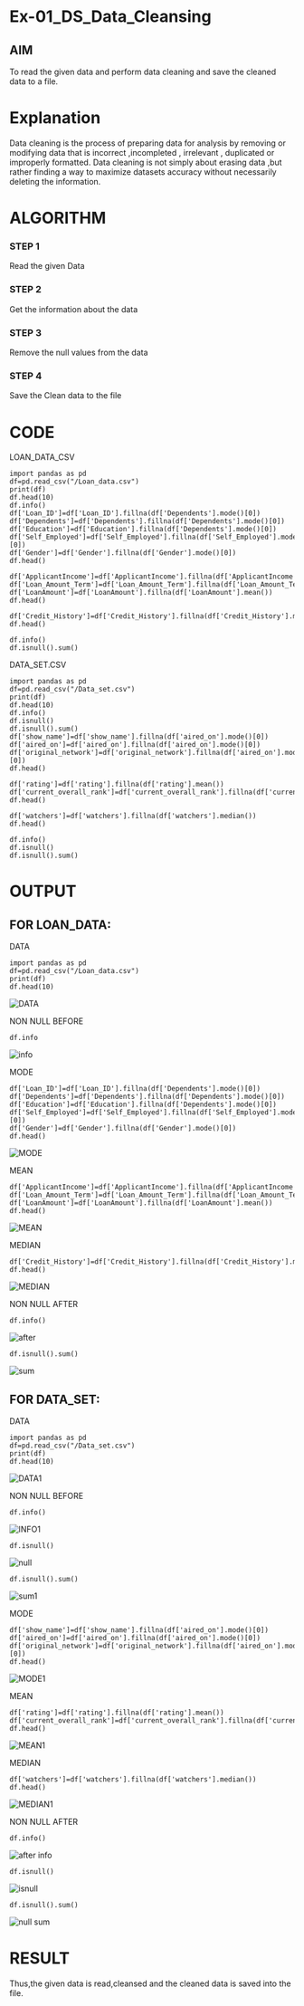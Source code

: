 # Ex-01_DS_Data_Cleansing


## AIM
To read the given data and perform data cleaning and save the cleaned data to a file. 

# Explanation
Data cleaning is the process of preparing data for analysis by removing or modifying data that is incorrect ,incompleted , irrelevant , duplicated or improperly formatted. 
Data cleaning is not simply about erasing data ,but rather finding a way to maximize datasets accuracy without necessarily deleting the information. 

# ALGORITHM
### STEP 1
Read the given Data
### STEP 2
Get the information about the data
### STEP 3
Remove the null values from the data
### STEP 4
Save the Clean data to the file

# CODE 

LOAN_DATA_CSV
```
import pandas as pd
df=pd.read_csv("/Loan_data.csv")
print(df)
df.head(10)
df.info()
df['Loan_ID']=df['Loan_ID'].fillna(df['Dependents'].mode()[0])
df['Dependents']=df['Dependents'].fillna(df['Dependents'].mode()[0])
df['Education']=df['Education'].fillna(df['Dependents'].mode()[0])
df['Self_Employed']=df['Self_Employed'].fillna(df['Self_Employed'].mode()[0])
df['Gender']=df['Gender'].fillna(df['Gender'].mode()[0])
df.head()

df['ApplicantIncome']=df['ApplicantIncome'].fillna(df['ApplicantIncome'].mean())
df['Loan_Amount_Term']=df['Loan_Amount_Term'].fillna(df['Loan_Amount_Term'].mean())
df['LoanAmount']=df['LoanAmount'].fillna(df['LoanAmount'].mean())
df.head()

df['Credit_History']=df['Credit_History'].fillna(df['Credit_History'].median())
df.head()

df.info()
df.isnull().sum()
```
DATA_SET.CSV
```
import pandas as pd
df=pd.read_csv("/Data_set.csv")
print(df)
df.head(10)
df.info()
df.isnull()
df.isnull().sum()
df['show_name']=df['show_name'].fillna(df['aired_on'].mode()[0])
df['aired_on']=df['aired_on'].fillna(df['aired_on'].mode()[0])
df['original_network']=df['original_network'].fillna(df['aired_on'].mode()[0])
df.head()

df['rating']=df['rating'].fillna(df['rating'].mean())
df['current_overall_rank']=df['current_overall_rank'].fillna(df['current_overall_rank'].mean())
df.head()

df['watchers']=df['watchers'].fillna(df['watchers'].median())
df.head()

df.info()
df.isnull()
df.isnull().sum()
```
# OUTPUT
## FOR LOAN_DATA:
DATA
```
import pandas as pd
df=pd.read_csv("/Loan_data.csv")
print(df)
df.head(10)
```
![DATA](https://github.com/Yuvaranithulasingam/ODD2023-Datascience-Ex01/assets/121418522/2a6c2342-4f9d-465a-b0c9-6b34d3c0036a)

NON NULL BEFORE
```
df.info
```
![info](https://github.com/Yuvaranithulasingam/ODD2023-Datascience-Ex01/assets/121418522/d2eb26c9-1a50-490e-b5eb-916682eccc34)

MODE
```
df['Loan_ID']=df['Loan_ID'].fillna(df['Dependents'].mode()[0])
df['Dependents']=df['Dependents'].fillna(df['Dependents'].mode()[0])
df['Education']=df['Education'].fillna(df['Dependents'].mode()[0])
df['Self_Employed']=df['Self_Employed'].fillna(df['Self_Employed'].mode()[0])
df['Gender']=df['Gender'].fillna(df['Gender'].mode()[0])
df.head()
```
![MODE](https://github.com/Yuvaranithulasingam/ODD2023-Datascience-Ex01/assets/121418522/ceb9d14e-ce00-47d6-b1dd-c175745c1dd5)

MEAN
```
df['ApplicantIncome']=df['ApplicantIncome'].fillna(df['ApplicantIncome'].mean())
df['Loan_Amount_Term']=df['Loan_Amount_Term'].fillna(df['Loan_Amount_Term'].mean())
df['LoanAmount']=df['LoanAmount'].fillna(df['LoanAmount'].mean())
df.head()
```
![MEAN](https://github.com/Yuvaranithulasingam/ODD2023-Datascience-Ex01/assets/121418522/5e393bb6-7958-47b6-821d-4248b6c0393c)

MEDIAN
```
df['Credit_History']=df['Credit_History'].fillna(df['Credit_History'].median())
df.head()
```
![MEDIAN](https://github.com/Yuvaranithulasingam/ODD2023-Datascience-Ex01/assets/121418522/ea74ab58-1c5b-4021-9a6f-226c2a04b18b)

NON NULL AFTER

```
df.info()
```
![after](https://github.com/Yuvaranithulasingam/ODD2023-Datascience-Ex01/assets/121418522/b532b301-1fad-436c-bf15-3ee2535e4e90)

```
df.isnull().sum()
```
![sum](https://github.com/Yuvaranithulasingam/ODD2023-Datascience-Ex01/assets/121418522/3dd82ddd-f3b6-438c-af5c-b5faada58070)

## FOR DATA_SET:
DATA
```
import pandas as pd
df=pd.read_csv("/Data_set.csv")
print(df)
df.head(10)
```
![DATA1](https://github.com/Yuvaranithulasingam/ODD2023-Datascience-Ex01/assets/121418522/3a57bf29-ca7f-447e-84a6-8c4de79cc6c4)

NON NULL BEFORE
```
df.info()
```
![INFO1](https://github.com/Yuvaranithulasingam/ODD2023-Datascience-Ex01/assets/121418522/404c5862-d322-411f-a7e5-74006a11526a)

```
df.isnull()
```
![null](https://github.com/Yuvaranithulasingam/ODD2023-Datascience-Ex01/assets/121418522/8771c2a8-5e00-47ba-950f-5910087c86a6)

```
df.isnull().sum()
```
![sum1](https://github.com/Yuvaranithulasingam/ODD2023-Datascience-Ex01/assets/121418522/470baff8-b6e1-48ad-8d95-94cfd425851b)

MODE
```
df['show_name']=df['show_name'].fillna(df['aired_on'].mode()[0])
df['aired_on']=df['aired_on'].fillna(df['aired_on'].mode()[0])
df['original_network']=df['original_network'].fillna(df['aired_on'].mode()[0])
df.head()
```
![MODE1](https://github.com/Yuvaranithulasingam/ODD2023-Datascience-Ex01/assets/121418522/73f49e75-e6f9-4bff-80a1-b94529a931ee)

MEAN
```
df['rating']=df['rating'].fillna(df['rating'].mean())
df['current_overall_rank']=df['current_overall_rank'].fillna(df['current_overall_rank'].mean())
df.head()
```
![MEAN1](https://github.com/Yuvaranithulasingam/ODD2023-Datascience-Ex01/assets/121418522/b62342d9-97fa-44f1-ac58-fe1396bfeb16)

MEDIAN
```
df['watchers']=df['watchers'].fillna(df['watchers'].median())
df.head()
```
![MEDIAN1](https://github.com/Yuvaranithulasingam/ODD2023-Datascience-Ex01/assets/121418522/e4fb6a1b-4ab6-4187-96b6-fd2659276687)

NON NULL AFTER
```
df.info()
```
![after info](https://github.com/Yuvaranithulasingam/ODD2023-Datascience-Ex01/assets/121418522/97d0c270-a76d-4c88-8eeb-84d45f40110c)

```
df.isnull()
```
![isnull](https://github.com/Yuvaranithulasingam/ODD2023-Datascience-Ex01/assets/121418522/cb5c56ff-529e-4d4d-8896-d48595d29636)

```
df.isnull().sum()
```
![null sum](https://github.com/Yuvaranithulasingam/ODD2023-Datascience-Ex01/assets/121418522/918a4cc2-154d-40ac-99f2-da647104206b)

# RESULT
Thus,the given data is read,cleansed and the cleaned data is saved into the file.


